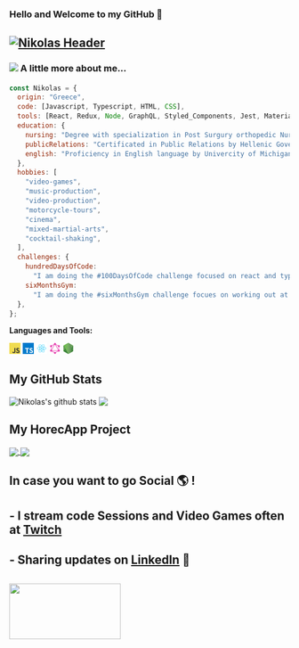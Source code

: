 ### Hello and Welcome to my GitHub 👋

## [![Nikolas Header](/Users/nikolaskorakidis/Code/NikolasKorakidis/images/myGif.gif)](https://nikolaskorakidis.com)

### <img src="https://media.giphy.com/media/ZVik7pBtu9dNS/giphy.gif" width="50"> A little more about me...

```javascript
const Nikolas = {
  origin: "Greece",
  code: [Javascript, Typescript, HTML, CSS],
  tools: [React, Redux, Node, GraphQL, Styled_Components, Jest, Material_UI],
  education: {
    nursing: "Degree with specialization in Post Surgury orthopedic Nursing",
    publicRelations: "Certificated in Public Relations by Hellenic Government",
    english: "Proficiency in English language by Univercity of Michigan",
  },
  hobbies: [
    "video-games",
    "music-production",
    "video-production",
    "motorcycle-tours",
    "cinema",
    "mixed-martial-arts",
    "cocktail-shaking",
  ],
  challenges: {
    hundredDaysOfCode:
      "I am doing the #100DaysOfCode challenge focused on react and typescript",
    sixMonthsGym:
      "I am doing the #sixMonthsGym challenge focues on working out at least four times per week for six months",
  },
};
```

**Languages and Tools:**

<code><img height="20" src="https://raw.githubusercontent.com/github/explore/80688e429a7d4ef2fca1e82350fe8e3517d3494d/topics/javascript/javascript.png"></code>
<code><img height="20" src="https://raw.githubusercontent.com/github/explore/80688e429a7d4ef2fca1e82350fe8e3517d3494d/topics/typescript/typescript.png"></code>
<code><img height="20" src="https://raw.githubusercontent.com/github/explore/80688e429a7d4ef2fca1e82350fe8e3517d3494d/topics/react/react.png"></code>
<code><img height="20" src="https://raw.githubusercontent.com/github/explore/5c058a388828bb5fde0bcafd4bc867b5bb3f26f3/topics/graphql/graphql.png"></code>
<code><img height="20" src="https://raw.githubusercontent.com/github/explore/80688e429a7d4ef2fca1e82350fe8e3517d3494d/topics/nodejs/nodejs.png"></code>

## My GitHub Stats

  <img align="center" src="https://github-readme-stats.vercel.app/api?username=NikolasKorakidis&show_icons=true&include_all_commits=true&theme=radical" alt="Nikolas's github stats" />
</a>
  <img align="center" src="https://github-readme-stats.vercel.app/api/top-langs/?username=NikolasKorakidis&layout=compact&theme=radical" />
</a>

## My HorecApp Project

<a href="https://github.com/NikolasKorakidis/HorecApp-Restaurant-Manager-FrontEnd">
  <img align="center" src="https://github-readme-stats.vercel.app/api/pin/?username=NikolasKorakidis&repo=HorecApp-Restaurant-Manager-FrontEnd&theme=radical" />
</a>    
<a href="https://github.com/NikolasKorakidis/HorecApp-Restaurant-Manager-BackEnd">
  <img align="center" src="https://github-readme-stats.vercel.app/api/pin/?username=NikolasKorakidis&repo=HorecApp-Restaurant-Manager-BackEnd&theme=radical" />
</a>

## In case you want to go Social 🌎 !

## - I stream code Sessions and Video Games often at <a href="https://www.twitch.tv/the_sleepinggiant">Twitch</a>

## - Sharing updates on <a href="https://www.linkedin.com/in/nikolas-korakidis-380b791aa/">LinkedIn</a> 💼

## <img align="left" width="200" height="100" src="https://media.giphy.com/media/9SN6sjZZ3XzB6/giphy.gif"></a>

<!--
**NikolasKorakidis/NikolasKorakidis** is a ✨ _special_ ✨ repository because its `README.md` (this file) appears on your GitHub profile.

Here are some ideas to get you started:

- 🔭 I’m currently working on ...
- 🌱 I’m currently learning ...
- 👯 I’m looking to collaborate on ...
- 🤔 I’m looking for help with ...
- 💬 Ask me about ...
- 📫 How to reach me: ...
- 😄 Pronouns: ...
- ⚡ Fun fact: ...
-->
